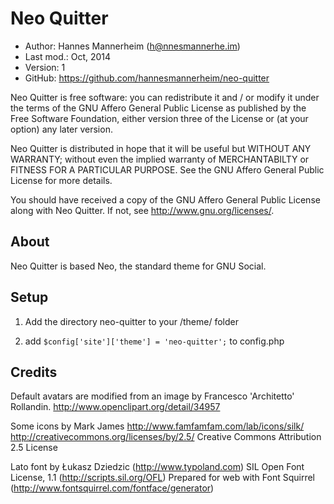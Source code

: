Neo Quitter
==========================================

* Author:    Hannes Mannerheim (<h@nnesmannerhe.im>)
* Last mod.: Oct, 2014
* Version:   1
* GitHub:    <https://github.com/hannesmannerheim/neo-quitter>

Neo Quitter is free  software:  you can  redistribute it  and / or  modify it
under the  terms of the GNU Affero General Public License as published by
the Free Software Foundation,  either version three of the License or (at
your option) any later version.

Neo Quitter is distributed  in hope that  it will be  useful but  WITHOUT ANY
WARRANTY;  without even the implied warranty of MERCHANTABILTY or FITNESS
FOR A PARTICULAR PURPOSE.  See the  GNU Affero General Public License for
more details.

You should have received a copy of the  GNU Affero General Public License
along with Neo Quitter. If not, see <http://www.gnu.org/licenses/>.

About
-----

Neo Quitter is based Neo, the standard theme for GNU Social.


Setup
-----

1. Add the directory neo-quitter to your /theme/ folder

2. add `$config['site']['theme'] = 'neo-quitter';` to config.php

Credits
-------

Default avatars are modified from an image by Francesco 'Architetto' Rollandin.
http://www.openclipart.org/detail/34957

Some icons by Mark James
http://www.famfamfam.com/lab/icons/silk/
http://creativecommons.org/licenses/by/2.5/ Creative Commons Attribution 2.5 License

Lato font by Łukasz Dziedzic (http://www.typoland.com)
SIL Open Font License, 1.1 (http://scripts.sil.org/OFL)
Prepared for web with Font Squirrel (http://www.fontsquirrel.com/fontface/generator)
